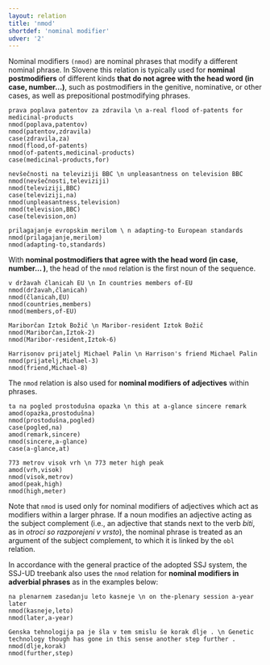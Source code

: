 ```yaml
---
layout: relation
title: 'nmod'
shortdef: 'nominal modifier'
udver: '2'
---
```


Nominal modifiers `(nmod)` are nominal phrases that modify a different nominal phrase. 
In Slovene this relation is typically used for **nominal postmodifiers** of different kinds **that do not agree with the head word (in case, number…)**, such as postmodifiers in the genitive, nominative, or other cases, as well as prepositional postmodifying phrases. 

~~~ sdparse
prava poplava patentov za zdravila \n a-real flood of-patents for medicinal-products
nmod(poplava,patentov)
nmod(patentov,zdravila)
case(zdravila,za)
nmod(flood,of-patents)
nmod(of-patents,medicinal-products)
case(medicinal-products,for)
~~~
~~~ sdparse
nevšečnosti na televiziji BBC \n unpleasantness on television BBC
nmod(nevšečnosti,televiziji)
nmod(televiziji,BBC)
case(televiziji,na)
nmod(unpleasantness,television)
nmod(television,BBC)
case(television,on)
~~~
~~~ sdparse
prilagajanje evropskim merilom \ n adapting-to European standards
nmod(prilagajanje,merilom)
nmod(adapting-to,standards)
~~~

With **nominal postmodifiers that agree with the head word (in case, number… )**, the head of the `nmod` relation is the first noun of the sequence.
~~~ sdparse
v državah članicah EU \n In countries members of-EU
nmod(državah,članicah)
nmod(članicah,EU)
nmod(countries,members)
nmod(members,of-EU)
~~~
~~~ sdparse
Mariborčan Iztok Božič \n Maribor-resident Iztok Božič
nmod(Mariborčan,Iztok-2)
nmod(Maribor-resident,Iztok-6)
~~~
~~~ sdparse
Harrisonov prijatelj Michael Palin \n Harrison's friend Michael Palin
nmod(prijatelj,Michael-3)
nmod(friend,Michael-8)
~~~

The `nmod` relation is also used for **nominal modifiers of adjectives** within phrases.
~~~ sdparse
ta na pogled prostodušna opazka \n this at a-glance sincere remark
amod(opazka,prostodušna)
nmod(prostodušna,pogled)
case(pogled,na)
amod(remark,sincere)
nmod(sincere,a-glance)
case(a-glance,at)
~~~
~~~ sdparse
773 metrov visok vrh \n 773 meter high peak
amod(vrh,visok)
nmod(visok,metrov)
amod(peak,high)
nmod(high,meter)
~~~

Note that `nmod` is used only for nominal modifiers of adjectives which act as modifiers within a larger phrase. If a noun modifies an adjective acting as the subject complement (i.e., an adjective that stands next to the verb *biti*, as in *otroci so razporejeni v vrsto*), the nominal phrase is treated as an argument of the subject complement, to which it is linked by the `obl` relation. 

In accordance with the general practice of the adopted SSJ system, the SSJ-UD treebank also uses the `nmod` relation for **nominal modifiers in adverbial phrases** as in the examples below: 
~~~ sdparse
na plenarnem zasedanju leto kasneje \n on the-plenary session a-year later
nmod(kasneje,leto)
nmod(later,a-year)
~~~
~~~ sdparse
Genska tehnologija pa je šla v tem smislu še korak dlje . \n Genetic technology though has gone in this sense another step further .
nmod(dlje,korak)
nmod(further,step)
~~~
<!-- Interlanguage links updated Út 9. května 2023, 20:04:20 CEST -->
